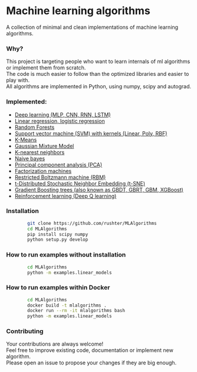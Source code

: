 # Machine learning algorithms
A collection of minimal and clean implementations of machine learning algorithms.

### Why?
This project is targeting people who want to learn internals of ml algorithms or implement them from scratch.  
The code is much easier to follow than the optimized libraries and easier to play with.  
All algorithms are implemented in Python, using numpy, scipy and autograd.  

### Implemented:
* [Deep learning (MLP, CNN, RNN, LSTM)](mla/neuralnet)
* [Linear regression, logistic regression](mla/linear_models.py)
* [Random Forests](mla/ensemble/random_forest.py)
* [Support vector machine (SVM) with kernels (Linear, Poly, RBF)](mla/svm)
* [K-Means](mla/kmeans.py)
* [Gaussian Mixture Model](mla/gaussian_mixture.py)
* [K-nearest neighbors](mla/knn.py)
* [Naive bayes](mla/naive_bayes.py)
* [Principal component analysis (PCA)](mla/pca.py)
* [Factorization machines](mla/fm.py)
* [Restricted Boltzmann machine (RBM)](mla/rbm.py)
* [t-Distributed Stochastic Neighbor Embedding (t-SNE)](mla/tsne.py)
* [Gradient Boosting trees (also known as GBDT, GBRT, GBM, XGBoost)](mla/ensemble/gbm.py)
* [Reinforcement learning (Deep Q learning)](mla/rl)


### Installation
```sh
        git clone https://github.com/rushter/MLAlgorithms
        cd MLAlgorithms
        pip install scipy numpy
        python setup.py develop
```
### How to run examples without installation
```sh
        cd MLAlgorithms
        python -m examples.linear_models
```
### How to run examples within Docker
```sh
        cd MLAlgorithms
        docker build -t mlalgorithms .
        docker run --rm -it mlalgorithms bash
        python -m examples.linear_models
```
### Contributing

Your contributions are always welcome!  
Feel free to improve existing code, documentation or implement new algorithm.  
Please open an issue to propose your changes if they are big enough.  
